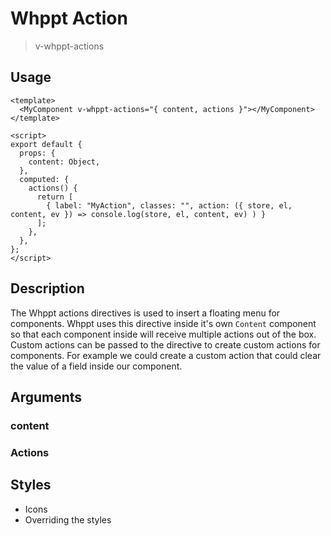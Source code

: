 # Whppt Action

> v-whppt-actions

## Usage

```vue
<template>
  <MyComponent v-whppt-actions="{ content, actions }"></MyComponent>
</template>

<script>
export default {
  props: {
    content: Object,
  },
  computed: {
    actions() {
      return [
        { label: "MyAction", classes: "", action: ({ store, el, content, ev }) => console.log(store, el, content, ev) ) }
      ];
    },
  },
};
</script>
```

## Description

The Whppt actions directives is used to insert a floating menu for components. Whppt uses this directive inside it's own `Content` component so that each component inside will receive multiple actions out of the box. Custom actions can be passed to the directive to create custom actions for components. For example we could create a custom action that could clear the value of a field inside our component.

## Arguments

### content

### Actions

## Styles

- Icons
- Overriding the styles
